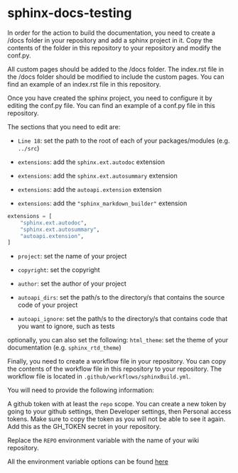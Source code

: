# sphinx-docs-testing
 
In order for the action to build the documentation, you need to create a /docs folder in your repository and add a sphinx project in it. Copy the contents of the folder in this repository to your repository and modify the conf.py.

All custom pages should be added to the /docs folder. The index.rst file in the /docs folder should be modified to include the custom pages. You can find an example of an index.rst file in this repository.

Once you have created the sphinx project, you need to configure it by editing the conf.py file. You can find an example of a conf.py file in this repository.

The sections that you need to edit are:

- `Line 18`: set the path to the root of each of your packages/modules (e.g. `../src`)


- `extensions`: add the `sphinx.ext.autodoc` extension
- `extensions`: add the `sphinx.ext.autosummary` extension
- `extensions`: add the `autoapi.extension` extension
- `extensions`: add the `"sphinx_markdown_builder"` extension

```python
extensions = [
    "sphinx.ext.autodoc",
    "sphinx.ext.autosummary",
    "autoapi.extension",
]
```

- `project`: set the name of your project
- `copyright`: set the copyright
- `author`: set the author of your project

- `autoapi_dirs`: set the path/s to the directory/s that contains the source code of your project
- `autoapi_ignore`: set the path/s to the directory/s that contains code that you want to ignore, such as tests

optionally, you can also set the following:
`html_theme`: set the theme of your documentation (e.g. `sphinx_rtd_theme`)



Finally, you need to create a workflow file in your repository. You can copy the contents of the workflow file in this repository to your repository. The workflow file is located in `.github/workflows/sphinxBuild.yml`.

You will need to provide the following information:

A github token with at least the `repo` scope. You can create a new token by going to your github settings, then Developer settings, then Personal access tokens. Make sure to copy the token as you will not be able to see it again. Add this as the GH_TOKEN secret in your repository.

Replace the `REPO` environment variable with the name of your wiki repository.

All the environment variable options can be found [here]([Title](https://github.com/s0/git-publish-subdir-action))
